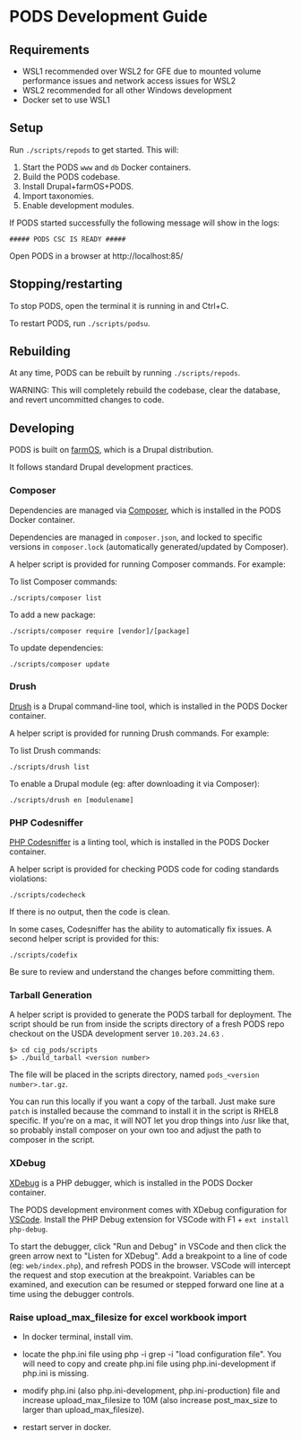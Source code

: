 # PODS Development Guide

## Requirements

- WSL1 recommended over WSL2 for GFE due to mounted volume performance issues and network access issues for WSL2
- WSL2 recommended for all other Windows development
- Docker set to use WSL1

## Setup

Run `./scripts/repods` to get started. This will:

1. Start the PODS `www` and `db` Docker containers.
2. Build the PODS codebase.
3. Install Drupal+farmOS+PODS.
4. Import taxonomies.
5. Enable development modules.

If PODS started successfully the following message will show in the logs:

```
##### PODS CSC IS READY #####
```

Open PODS in a browser at http://localhost:85/

## Stopping/restarting

To stop PODS, open the terminal it is running in and Ctrl+C.

To restart PODS, run `./scripts/podsu`.

## Rebuilding

At any time, PODS can be rebuilt by running `./scripts/repods`.

WARNING: This will completely rebuild the codebase, clear the database, and
revert uncommitted changes to code.

## Developing

PODS is built on [farmOS](https://farmOS.org), which is a Drupal distribution.

It follows standard Drupal development practices.

### Composer

Dependencies are managed via [Composer](https://getcomposer.org/), which is
installed in the PODS Docker container.

Dependencies are managed in `composer.json`, and locked to specific versions
in `composer.lock` (automatically generated/updated by Composer).

A helper script is provided for running Composer commands. For example:

To list Composer commands:

`./scripts/composer list`

To add a new package:

`./scripts/composer require [vendor]/[package]`

To update dependencies:

`./scripts/composer update`

### Drush

[Drush](https://www.drush.org) is a Drupal command-line tool, which is
installed in the PODS Docker container.

A helper script is provided for running Drush commands. For example:

To list Drush commands:

`./scripts/drush list`

To enable a Drupal module (eg: after downloading it via Composer):

`./scripts/drush en [modulename]`

### PHP Codesniffer

[PHP Codesniffer](https://github.com/squizlabs/PHP_CodeSniffer) is a linting
tool, which is installed in the PODS Docker container.

A helper script is provided for checking PODS code for coding standards
violations:

`./scripts/codecheck`

If there is no output, then the code is clean.

In some cases, Codesniffer has the ability to automatically fix issues. A
second helper script is provided for this:

`./scripts/codefix`

Be sure to review and understand the changes before committing them.

### Tarball Generation

A helper script is provided to generate the PODS tarball for deployment. The script should be run from inside the scripts directory of a fresh PODS repo checkout on the USDA development server `10.203.24.63` .

```
$> cd cig_pods/scripts
$> ./build_tarball <version number>
```
The file will be placed in the scripts directory, named `pods_<version number>.tar.gz`.

You can run this locally if you want a copy of the tarball. Just make sure `patch` is installed because the command to install it in the script is RHEL8 specific. If you're on a mac, it will NOT let you drop things into /usr like that, so probably install composer on your own too and adjust the path to composer in the script.

### XDebug

[XDebug](https://xdebug.org) is a PHP debugger, which is installed in the PODS
Docker container.

The PODS development environment comes with XDebug configuration for
[VSCode](https://code.visualstudio.com/). Install the PHP Debug extension for
VSCode with F1 + `ext install php-debug`.

To start the debugger, click "Run and Debug" in VSCode and then click the green
arrow next to "Listen for XDebug". Add a breakpoint to a line of code (eg:
`web/index.php`), and refresh PODS in the browser. VSCode will intercept the
request and stop execution at the breakpoint. Variables can be examined, and
execution can be resumed or stepped forward one line at a time using the
debugger controls.

### Raise upload_max_filesize for excel workbook import

- In docker terminal, install vim.
- locate the php.ini file using php -i grep -i "load configuration file". You will need to copy and create php.ini file using php.ini-development if php.ini is missing.
- modify php.ini (also php.ini-development, php.ini-production) file and increase upload_max_filesize to 10M (also increase post_max_size to larger than upload_max_filesize).

- restart server in docker.